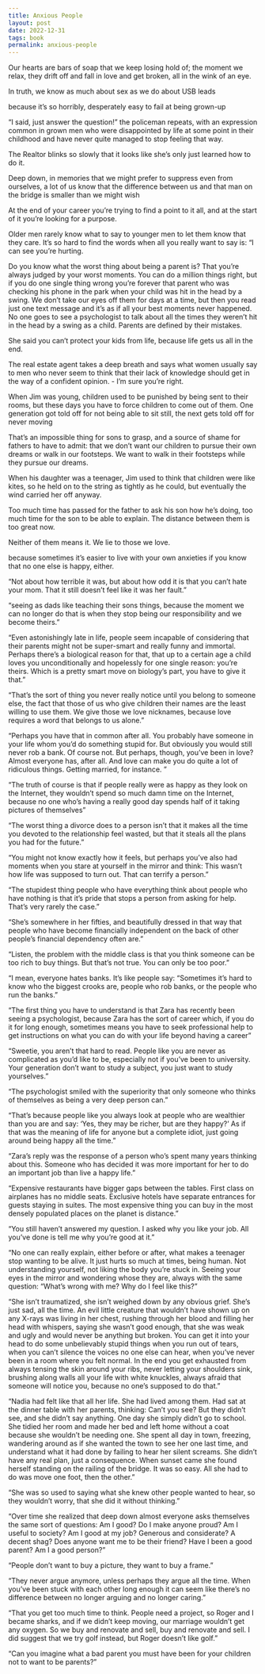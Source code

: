 ```yaml
---
title: Anxious People
layout: post
date: 2022-12-31
tags: book
permalink: anxious-people
---
```

<p style="color: rgb(26, 26, 26)" class="body"><span>Our hearts are bars of soap that we keep losing hold of; the moment we relax, they drift off and fall in love and get broken, all in the wink of an eye.</span></p><p class="body"><span>In truth, we know as much about sex as we do about USB leads</span></p><p class="body"><span>because it’s so horribly, desperately easy to fail at being grown-up</span></p><p class="body"><span>“I said, just answer the question!” the policeman repeats, with an expression common in grown men who were disappointed by life at some point in their childhood and have never quite managed to stop feeling that way.</span></p><p class="body"><span>The Realtor blinks so slowly that it looks like she’s only just learned how to do it.</span></p><p class="body"><span>Deep down, in memories that we might prefer to suppress even from ourselves, a lot of us know that the difference between us and that man on the bridge is smaller than we might wish</span></p><p class="body"><span>At the end of your career you’re trying to find a point to it all, and at the start of it you’re looking for a purpose.</span></p><p class="body"><span>Older men rarely know what to say to younger men to let them know that they care. It’s so hard to find the words when all you really want to say is: “I can see you’re hurting.</span></p><p class="body"><span>Do you know what the worst thing about being a parent is? That you’re always judged by your worst moments. You can do a million things right, but if you do one single thing wrong you’re forever that parent who was checking his phone in the park when your child was hit in the head by a swing. We don’t take our eyes off them for days at a time, but then you read just one text message and it’s as if all your best moments never happened. No one goes to see a psychologist to talk about all the times they weren’t hit in the head by a swing as a child. Parents are defined by their mistakes.</span></p><p class="body"><span>She said you can’t protect your kids from life, because life gets us all in the end.</span></p><p class="body"><span>The real estate agent takes a deep breath and says what women usually say to men who never seem to think that their lack of knowledge should get in the way of a confident opinion. - I’m sure you’re right.</span></p><p class="body"><span>When Jim was young, children used to be punished by being sent to their rooms, but these days you have to force children to come out of them. One generation got told off for not being able to sit still, the next gets told off for never moving</span></p><p class="body"><span>That’s an impossible thing for sons to grasp, and a source of shame for fathers to have to admit: that we don’t want our children to pursue their own dreams or walk in our footsteps. We want to walk in their footsteps while they pursue our dreams.</span></p><p class="body"><span>When his daughter was a teenager, Jim used to think that children were like kites, so he held on to the string as tightly as he could, but eventually the wind carried her off anyway.</span></p><p class="body"><span>Too much time has passed for the father to ask his son how he’s doing, too much time for the son to be able to explain. The distance between them is too great now.</span></p><p class="body"><span>Neither of them means it. We lie to those we love.</span></p><p class="body"><span>because sometimes it’s easier to live with your own anxieties if you know that no one else is happy, either.</span></p><p class="body"><span>“Not about how terrible it was, but about how odd it is that you can’t hate your mom. That it still doesn’t feel like it was her fault.”</span></p><p class="body"><span>“seeing as dads like teaching their sons things, because the moment we can no longer do that is when they stop being our responsibility and we become theirs.”</span></p><p class="body"><span>“Even astonishingly late in life, people seem incapable of considering that their parents might not be super-smart and really funny and immortal. Perhaps there’s a biological reason for that, that up to a certain age a child loves you unconditionally and hopelessly for one single reason: you’re theirs. Which is a pretty smart move on biology’s part, you have to give it that.”</span></p><p class="body"><span>“That’s the sort of thing you never really notice until you belong to someone else, the fact that those of us who give children their names are the least willing to use them. We give those we love nicknames, because love requires a word that belongs to us alone.”</span></p><p class="body"><span>“Perhaps you have that in common after all. You probably have someone in your life whom you’d do something stupid for. But obviously you would still never rob a bank. Of course not. But perhaps, though, you’ve been in love? Almost everyone has, after all. And love can make you do quite a lot of ridiculous things. Getting married, for instance. ”</span></p><p class="body"><span>“The truth of course is that if people really were as happy as they look on the Internet, they wouldn’t spend so much damn time on the Internet, because no one who’s having a really good day spends half of it taking pictures of themselves”</span></p><p class="body"><span>“The worst thing a divorce does to a person isn’t that it makes all the time you devoted to the relationship feel wasted, but that it steals all the plans you had for the future.”</span></p><p class="body"><span>“You might not know exactly how it feels, but perhaps you’ve also had moments when you stare at yourself in the mirror and think: This wasn’t how life was supposed to turn out. That can terrify a person.”</span></p><p class="body"><span>“The stupidest thing people who have everything think about people who have nothing is that it’s pride that stops a person from asking for help. That’s very rarely the case.”</span></p><p class="body"><span>“She’s somewhere in her fifties, and beautifully dressed in that way that people who have become financially independent on the back of other people’s financial dependency often are.”</span></p><p class="body"><span>“Listen, the problem with the middle class is that you think someone can be too rich to buy things. But that’s not true. You can only be too poor.”</span></p><p class="body"><span>“I mean, everyone hates banks. It’s like people say: “Sometimes it’s hard to know who the biggest crooks are, people who rob banks, or the people who run the banks.”</span></p><p class="body"><span>“The first thing you have to understand is that Zara has recently been seeing a psychologist, because Zara has the sort of career which, if you do it for long enough, sometimes means you have to seek professional help to get instructions on what you can do with your life beyond having a career”</span></p><p class="body"><span>“Sweetie, you aren’t that hard to read. People like you are never as complicated as you’d like to be, especially not if you’ve been to university. Your generation don’t want to study a subject, you just want to study yourselves.”</span></p><p class="body"><span>“The psychologist smiled with the superiority that only someone who thinks of themselves as being a very deep person can.”</span></p><p class="body"><span>“That’s because people like you always look at people who are wealthier than you are and say: ‘Yes, they may be richer, but are they happy?’ As if that was the meaning of life for anyone but a complete idiot, just going around being happy all the time.”</span></p><p class="body"><span>“Zara’s reply was the response of a person who’s spent many years thinking about this. Someone who has decided it was more important for her to do an important job than live a happy life.”</span></p><p class="body"><span>“Expensive restaurants have bigger gaps between the tables. First class on airplanes has no middle seats. Exclusive hotels have separate entrances for guests staying in suites. The most expensive thing you can buy in the most densely populated places on the planet is distance.”</span></p><p class="body"><span>“You still haven’t answered my question. I asked why you like your job. All you’ve done is tell me why you’re good at it.”</span></p><p class="body"><span>“No one can really explain, either before or after, what makes a teenager stop wanting to be alive. It just hurts so much at times, being human. Not understanding yourself, not liking the body you’re stuck in. Seeing your eyes in the mirror and wondering whose they are, always with the same question: “What’s wrong with me? Why do I feel like this?”</span></p><p class="body"><span>“She isn’t traumatized, she isn’t weighed down by any obvious grief. She’s just sad, all the time. An evil little creature that wouldn’t have shown up on any X-rays was living in her chest, rushing through her blood and filling her head with whispers, saying she wasn’t good enough, that she was weak and ugly and would never be anything but broken. You can get it into your head to do some unbelievably stupid things when you run out of tears, when you can’t silence the voices no one else can hear, when you’ve never been in a room where you felt normal. In the end you get exhausted from always tensing the skin around your ribs, never letting your shoulders sink, brushing along walls all your life with white knuckles, always afraid that someone will notice you, because no one’s supposed to do that.”</span></p><p class="body"><span>“Nadia had felt like that all her life. She had lived among them. Had sat at the dinner table with her parents, thinking: Can’t you see? But they didn’t see, and she didn’t say anything. One day she simply didn’t go to school. She tidied her room and made her bed and left home without a coat because she wouldn’t be needing one. She spent all day in town, freezing, wandering around as if she wanted the town to see her one last time, and understand what it had done by failing to hear her silent screams. She didn’t have any real plan, just a consequence. When sunset came she found herself standing on the railing of the bridge. It was so easy. All she had to do was move one foot, then the other.”</span></p><p class="body"><span>“She was so used to saying what she knew other people wanted to hear, so they wouldn’t worry, that she did it without thinking.”</span></p><p class="body"><span>“Over time she realized that deep down almost everyone asks themselves the same sort of questions: Am I good? Do I make anyone proud? Am I useful to society? Am I good at my job? Generous and considerate? A decent shag? Does anyone want me to be their friend? Have I been a good parent? Am I a good person?”</span></p><p class="body"><span>“People don’t want to buy a picture, they want to buy a frame.”</span></p><p class="body"><span>“They never argue anymore, unless perhaps they argue all the time. When you’ve been stuck with each other long enough it can seem like there’s no difference between no longer arguing and no longer caring.”</span></p><p class="body"><span>“That you get too much time to think. People need a project, so Roger and I became sharks, and if we didn’t keep moving, our marriage wouldn’t get any oxygen. So we buy and renovate and sell, buy and renovate and sell. I did suggest that we try golf instead, but Roger doesn’t like golf.”</span></p><p class="body"><span>“Can you imagine what a bad parent you must have been for your children not to want to be parents?”</span></p><p class="body"></p>
